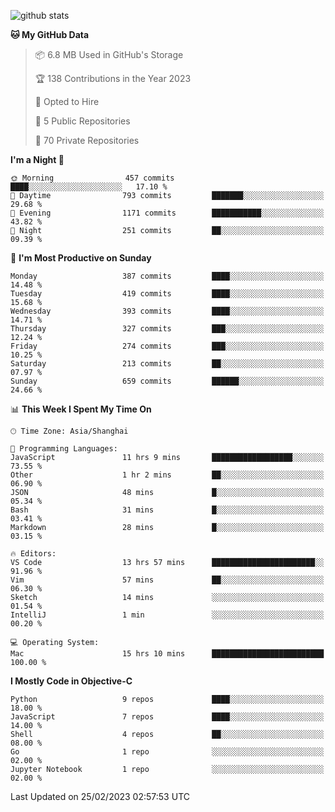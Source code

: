 
![github stats](https://github-readme-stats.vercel.app/api?username=ChesterYue&show_icons=true&count_private=true)

<!-- ![wakatime](https://github-readme-stats.vercel.app/api/wakatime?username=ChesterYue&layout=compact) -->

<!-- ![wakatime](https://github-readme-stats.vercel.app/api/top-langs/?username=ChesterYue&layout=compact) -->

<!--START_SECTION:waka-->
**🐱 My GitHub Data** 

> 📦 6.8 MB Used in GitHub's Storage 
 > 
> 🏆 138 Contributions in the Year 2023
 > 
> 💼 Opted to Hire
 > 
> 📜 5 Public Repositories 
 > 
> 🔑 70 Private Repositories 
 > 
**I'm a Night 🦉** 

```text
🌞 Morning                457 commits         ████░░░░░░░░░░░░░░░░░░░░░   17.10 % 
🌆 Daytime                793 commits         ███████░░░░░░░░░░░░░░░░░░   29.68 % 
🌃 Evening                1171 commits        ███████████░░░░░░░░░░░░░░   43.82 % 
🌙 Night                  251 commits         ██░░░░░░░░░░░░░░░░░░░░░░░   09.39 % 
```
📅 **I'm Most Productive on Sunday** 

```text
Monday                   387 commits         ████░░░░░░░░░░░░░░░░░░░░░   14.48 % 
Tuesday                  419 commits         ████░░░░░░░░░░░░░░░░░░░░░   15.68 % 
Wednesday                393 commits         ████░░░░░░░░░░░░░░░░░░░░░   14.71 % 
Thursday                 327 commits         ███░░░░░░░░░░░░░░░░░░░░░░   12.24 % 
Friday                   274 commits         ███░░░░░░░░░░░░░░░░░░░░░░   10.25 % 
Saturday                 213 commits         ██░░░░░░░░░░░░░░░░░░░░░░░   07.97 % 
Sunday                   659 commits         ██████░░░░░░░░░░░░░░░░░░░   24.66 % 
```


📊 **This Week I Spent My Time On** 

```text
🕑︎ Time Zone: Asia/Shanghai

💬 Programming Languages: 
JavaScript               11 hrs 9 mins       ██████████████████░░░░░░░   73.55 % 
Other                    1 hr 2 mins         ██░░░░░░░░░░░░░░░░░░░░░░░   06.90 % 
JSON                     48 mins             █░░░░░░░░░░░░░░░░░░░░░░░░   05.34 % 
Bash                     31 mins             █░░░░░░░░░░░░░░░░░░░░░░░░   03.41 % 
Markdown                 28 mins             █░░░░░░░░░░░░░░░░░░░░░░░░   03.15 % 

🔥 Editors: 
VS Code                  13 hrs 57 mins      ███████████████████████░░   91.96 % 
Vim                      57 mins             ██░░░░░░░░░░░░░░░░░░░░░░░   06.30 % 
Sketch                   14 mins             ░░░░░░░░░░░░░░░░░░░░░░░░░   01.54 % 
IntelliJ                 1 min               ░░░░░░░░░░░░░░░░░░░░░░░░░   00.20 % 

💻 Operating System: 
Mac                      15 hrs 10 mins      █████████████████████████   100.00 % 
```

**I Mostly Code in Objective-C** 

```text
Python                   9 repos             ████░░░░░░░░░░░░░░░░░░░░░   18.00 % 
JavaScript               7 repos             ████░░░░░░░░░░░░░░░░░░░░░   14.00 % 
Shell                    4 repos             ██░░░░░░░░░░░░░░░░░░░░░░░   08.00 % 
Go                       1 repo              ░░░░░░░░░░░░░░░░░░░░░░░░░   02.00 % 
Jupyter Notebook         1 repo              ░░░░░░░░░░░░░░░░░░░░░░░░░   02.00 % 
```




 Last Updated on 25/02/2023 02:57:53 UTC
<!--END_SECTION:waka-->
